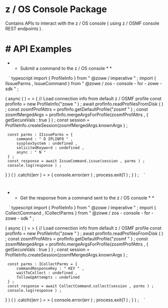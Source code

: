 # z / OS Console Package 

 Contains APIs to interact with the z / OS console ( using z / OSMF console REST endpoints ) . 

 # # API Examples 

 * * Submit a command to the z / OS console * * 

 ` ` ` typescript 
 import { ProfileInfo } from " @zowe / imperative " ; 
 import { IIssueParms , IssueCommand } from " @zowe / zos - console - for - zowe - sdk " ; 

 ( async ( ) = > { 
     // Load connection info from default z / OSMF profile 
     const profInfo = new ProfileInfo("zowe " ) ; 
     await profInfo.readProfilesFromDisk ( ) ; 
     const zosmfProfAttrs = profInfo.getDefaultProfile("zosmf " ) ; 
     const zosmfMergedArgs = profInfo.mergeArgsForProfile(zosmfProfAttrs , { getSecureVals : true } ) ; 
     const session = ProfileInfo.createSession(zosmfMergedArgs.knownArgs ) ; 

     const parms : IIssueParms = { 
         command : " D IPLINFO " , 
         sysplexSystem : undefined , 
         solicitedKeyword : undefined , 
         async : " N " 
     } ; 
     const response = await IssueCommand.issue(session , parms ) ; 
     console.log(response ) ; 
 } ) ( ) .catch((err ) = > { 
     console.error(err ) ; 
     process.exit(1 ) ; 
 } ) ; 
 ` ` ` 

 # 
 * * Get the response from a command sent to the z / OS console * * 

 ` ` ` typescript 
 import { ProfileInfo } from " @zowe / imperative " ; 
 import { CollectCommand , ICollectParms } from " @zowe / zos - console - for - zowe - sdk " ; 

 ( async ( ) = > { 
     // Load connection info from default z / OSMF profile 
     const profInfo = new ProfileInfo("zowe " ) ; 
     await profInfo.readProfilesFromDisk ( ) ; 
     const zosmfProfAttrs = profInfo.getDefaultProfile("zosmf " ) ; 
     const zosmfMergedArgs = profInfo.mergeArgsForProfile(zosmfProfAttrs , { getSecureVals : true } ) ; 
     const session = ProfileInfo.createSession(zosmfMergedArgs.knownArgs ) ; 

     const parms : ICollectParms = { 
         commandResponseKey : " KEY " , 
         waitToCollect : undefined , 
         followUpAttempts : undefined 
     } ; 
     const response = await CollectCommand.collect(session , parms ) ; 
     console.log(response ) ; 
 } ) ( ) .catch((err ) = > { 
     console.error(err ) ; 
     process.exit(1 ) ; 
 } ) ; 
 ` ` ` 
